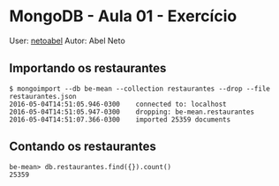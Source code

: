 # MongoDB - Aula 01 - Exercício
User: [netoabel](http://www.github.com/netoabel)
Autor: Abel Neto

## Importando os restaurantes

```
$ mongoimport --db be-mean --collection restaurantes --drop --file restaurantes.json
2016-05-04T14:51:05.946-0300	connected to: localhost
2016-05-04T14:51:05.947-0300	dropping: be-mean.restaurantes
2016-05-04T14:51:07.366-0300	imported 25359 documents
```

## Contando os restaurantes

```
be-mean> db.restaurantes.find({}).count()
25359
```
